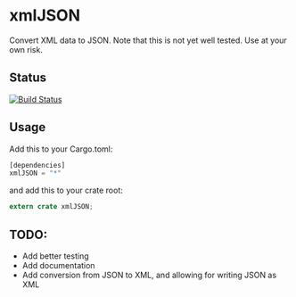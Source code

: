 # xmlJSON
Convert XML data to JSON. Note that this is not yet well tested. Use at your own risk.

## Status
[![Build Status](https://travis-ci.org/sacooper/xmlJSON-rs.svg?branch=master)](https://travis-ci.org/sacooper/xmlJSON-rs.svg)

## Usage
Add this to your Cargo.toml:
```rust
[dependencies]
xmlJSON = "*"
```

and add this to your crate root:
```rust
extern crate xmlJSON;
```

## TODO:
- Add better testing
- Add documentation
- Add conversion from JSON to XML, and allowing for writing JSON as XML
